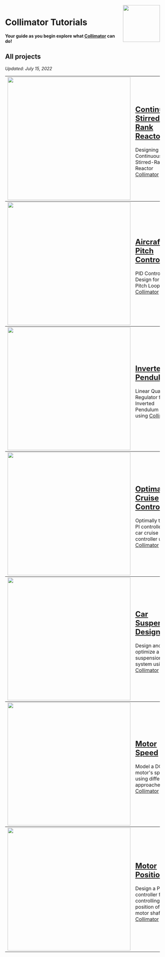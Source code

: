 <img align="right" src="https://user-images.githubusercontent.com/44644848/171723195-8d12ba78-cb32-429e-96c4-b9e99ca92eec.svg" width="120">

# Collimator Tutorials

**Your guide as you begin explore what [Collimator](https://www.collimator.ai) can do!**

## All projects
*Updated: July 15, 2022*

<table>
<tbody>
<td><img src="https://user-images.githubusercontent.com/44644848/179329364-13db299c-1bc1-473d-a273-ef5e6844824b.png"  width=400 /></td>
<td><p><h2><a href="https://github.com/collimator-ai/examples/blob/main/continuous-stirred-tank-reactor/CSTR-notebook.py">Continuous Stirred-Rank Reactor</a></h2></p>
  
Designing a Continuous Stirred-Rank Reactor [Collimator](https://www.collimator.ai)
  
</td>
</tbody>

<tbody>
<td><img src="https://user-images.githubusercontent.com/44644848/178276154-49c1a14c-4483-4eba-93dd-de2d22d3f33d.png"  width=400 /></td>
<td><p><h2><a href="https://github.com/collimator-ai/examples/blob/main/aircraft-pitch/aircraft-pitch-notebook.py">Aircraft Pitch Controller</a></h2></p>
  
PID Controller Design for Aircraft Pitch Loop [Collimator](https://www.collimator.ai)
  
</td>
</tbody>

<tbody>
<td><img src="https://user-images.githubusercontent.com/44644848/172447006-72ce2635-c465-440f-bbc1-aaba484331d3.jpg"  width=400 /></td>
<td><p><h2><a href="https://github.com/collimator-ai/examples/blob/main/inverted-pendulum/inverted-pendulum-notebook.py">Inverted Pendulum</a></h2></p>
  
Linear Quadratic Regulator for an Inverted Pendulum System using [Collimator](https://www.collimator.ai)
  
</td>
</tbody>

<tbody>
<td><img src="https://user-images.githubusercontent.com/44644848/171924288-b91aefdb-55aa-49b7-93d6-4e0d7cfb503f.jpg"  width=400 /></td>
<td><p><h2><a href="https://github.com/collimator-ai/examples/blob/main/cruise-control/cruise-control-notebook.py">Optimal Cruise Control</a></h2></p>

Optimally tune a PI controller for a car cruise controller using [Collimator](https://www.collimator.ai)
  
</td>
</tbody>

<tbody>
<td><img src="https://user-images.githubusercontent.com/44644848/171918909-ca34ceca-8d40-4293-ab00-270818c6a868.jpg"  width=400 /></td>
<td><p><h2><a href="https://github.com/collimator-ai/examples/blob/main/car-suspension/readme.md">Car Suspension Design</a></h2></p>

Design and optimize a car's suspension system using [Collimator](https://www.collimator.ai)

</tbody>

<tbody>
<td><img src="https://user-images.githubusercontent.com/44644848/171918981-6f80450d-fcca-4585-8f29-709e77c5530e.jpg"  width=400 /></td>
<td><p><h2><a href="https://github.com/collimator-ai/examples/blob/main/motor-speed/readme.md">Motor Speed </a></h2></p>

Model a DC motor's speed using different approaches in [Collimator](https://www.collimator.ai)

</tbody>

<tbody>
<td><img src="https://user-images.githubusercontent.com/44644848/171918981-6f80450d-fcca-4585-8f29-709e77c5530e.jpg"  width=400 /></td>
<td><p><h2><a href="https://github.com/collimator-ai/examples/blob/main/motor-position/motor-position-notebook.py">Motor Position</a></h2></p>

Design a PID controller for controlling the position of a DC motor shaft in [Collimator](https://www.collimator.ai)

</tbody>
</table>

